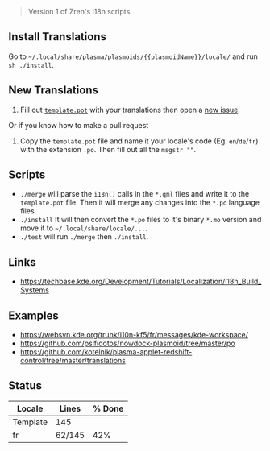 > Version 1 of Zren's i18n scripts.

## Install Translations

Go to `~/.local/share/plasma/plasmoids/{{plasmoidName}}/locale/` and run `sh ./install`.

## New Translations

1. Fill out [`template.pot`](template.pot) with your translations then open a [new issue](https://github.com/Zren/plasma-applets/issues/new).

Or if you know how to make a pull request

1. Copy the `template.pot` file and name it your locale's code (Eg: `en`/`de`/`fr`) with the extension `.po`. Then fill out all the `msgstr ""`.

## Scripts

* `./merge` will parse the `i18n()` calls in the `*.qml` files and write it to the `template.pot` file. Then it will merge any changes into the `*.po` language files.
* `./install` It will then convert the `*.po` files to it's binary `*.mo` version and move it to `~/.local/share/locale/...`.
* `./test` will run `./merge` then `./install`.

## Links

* https://techbase.kde.org/Development/Tutorials/Localization/i18n_Build_Systems

## Examples

* https://websvn.kde.org/trunk/l10n-kf5/fr/messages/kde-workspace/
* https://github.com/psifidotos/nowdock-plasmoid/tree/master/po
* https://github.com/kotelnik/plasma-applet-redshift-control/tree/master/translations

## Status
|Locale | Lines | % Done|
|-------|-------|-------|
|Template	|145	|	|
|fr	|62/145	|42%	|
